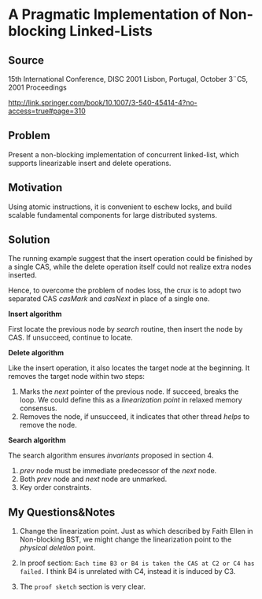 # A Pragmatic Implementation of Non-blocking Linked-Lists

## Source
15th International Conference, DISC 2001 Lisbon, Portugal, October 3¨C5, 2001 Proceedings

http://link.springer.com/book/10.1007/3-540-45414-4?no-access=true#page=310

## Problem

Present a non-blocking implementation of concurrent linked-list, which supports linearizable insert and delete operations.

## Motivation

Using atomic instructions, it is convenient to eschew locks, and build scalable fundamental components for large distributed systems.

## Solution

The running example suggest that the insert operation could be finished by a single CAS, while the delete operation itself could not realize extra nodes inserted.

Hence, to overcome the problem of nodes loss, the crux is to adopt two separated CAS *casMark* and *casNext* in place of a single one. 

**Insert algorithm**

First locate the previous node by *search* routine, then insert the node by CAS. If unsucceed, continue to locate.

**Delete algorithm**

Like the insert operation, it also locates the target node at the beginning. It removes the target node within two steps:

 1. Marks the *next* pointer of the previous node. If succeed, breaks the loop. We could define this as a *linearization point* in relaxed memory consensus.
 2. Removes the node, if unsucceed, it indicates that other thread *helps* to remove the node. 

**Search algorithm**

The search algorithm ensures *invariants* proposed in section 4. 

1. *prev* node must be immediate predecessor of the *next* node.
2. Both *prev* node and *next* node are unmarked.
3. Key order constraints.

## My Questions&Notes

1. Change the linearization point. Just as which described by Faith Ellen in Non-blocking BST, we might change the linearization point to the *physical deletion* point. 

2. In proof section: `Each time B3 or B4 is taken the CAS at C2 or C4 has failed.` I think B4 is unrelated with C4, instead it is induced by C3.

3. The `proof sketch` section is very clear. 
